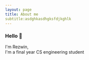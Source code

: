 ```yaml
---
layout: page
title: About me
subtitle:asdghkasdhgksfdjkghlk
---
```


### Hello :wave:
I'm Rezwin, 
<br/>
I'm a final year CS engineering student 

